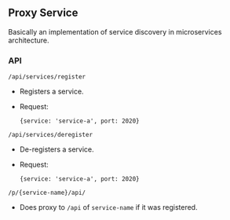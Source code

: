 ## Proxy Service

Basically an implementation of service discovery in microservices architecture.

### API

`/api/services/register`

- Registers a service.

- Request:
  
  ```
  {service: 'service-a', port: 2020}
  ```

`/api/services/deregister`

- De-registers a service.

- Request:

  ```
  {service: 'service-a', port: 2020}
  ```

`/p/{service-name}/api/`

- Does proxy to `/api` of `service-name` if it was registered.